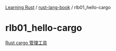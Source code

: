 [Learning Rust](../../README.md) / [rust-lang-book](../zz_gneratered_mdi.md) / rlb01_hello-cargo

# rlb01_hello-cargo

[Rust cargo 管理工具](README.md)
